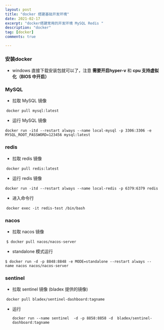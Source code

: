```yaml
---
layout: post
title: "docker 搭建基础开发环境"
date: 2021-02-17
excerpt: "docker搭建常用的开发环境 MySQL Redis "
description: "docker"
tag: [docker]
comments: true

---
```


### 安装docker

- windows 直接下载安装包就可以了，注意 **需要开启hyper-v** 和 **cpu 支持虚拟化（BIOS 中开启）**

### MySQL

- 拉取 MySQL 镜像

​      ` docker pull mysql:latest `

- 运行 MySQL 镜像

​      `docker run -itd --restart always --name local-mysql -p 3306:3306 -e MYSQL_ROOT_PASSWORD=123456 mysql:latest`

### redis

- 拉取 redis 镜像

​      `docker pull redis:latest`

- 运行 redis 镜像

​      `docker run -itd --restart always --name local-redis -p 6379:6379 redis`

- 进入命令行

​      `docker exec -it redis-test /bin/bash`

### nacos

- 拉取 nacos 镜像

​      `$ docker pull nacos/nacos-server`

- standalone 模式运行

​      `$ docker run -d -p 8848:8848 -e MODE=standalone --restart always --name nacos nacos/nacos-server`

### sentinel

- 拉取 sentinel 镜像 (bladex 提供的镜像)

​      `docker pull bladex/sentinel-dashboard:tagname`

   - 运行

     `docker run --name sentinel  -d -p 8858:8858 -d  bladex/sentinel-dashboard:tagname`

     